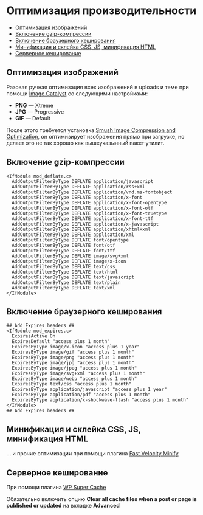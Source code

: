 # Оптимизация производительности

* [Оптимизация изображений](#Оптимизация-изображений)
* [Включение gzip-компрессии](#Включение-gzip-компрессии)
* [Включение браузерного кеширования](#Включение-браузерного-кеширования)
* [Минификация и склейка CSS, JS, минификация HTML](#Минификация-и-склейка-css-js-минификация-html)
* [Серверное кеширование](#Серверное-кеширование)

## Оптимизация изображений
Разовая ручная оптимизация всех изображений в uploads и теме при помощи [Image Catalyst](https://github.com/lorents17/iCatalyst) со следующими настройками:

* **PNG** — Xtreme
* **JPG** — Progressive
* **GIF** — Default

После этого требуется установка [Smush Image Compression and Optimization](https://wordpress.org/plugins/wp-smushit/), он оптимизирует изображения прямо при загрузке, но делает это не так хорошо как вышеуказынный пакет утилит.

## Включение gzip-компрессии
```
<IfModule mod_deflate.c>
  AddOutputFilterByType DEFLATE application/javascript
  AddOutputFilterByType DEFLATE application/rss+xml
  AddOutputFilterByType DEFLATE application/vnd.ms-fontobject
  AddOutputFilterByType DEFLATE application/x-font
  AddOutputFilterByType DEFLATE application/x-font-opentype
  AddOutputFilterByType DEFLATE application/x-font-otf
  AddOutputFilterByType DEFLATE application/x-font-truetype
  AddOutputFilterByType DEFLATE application/x-font-ttf
  AddOutputFilterByType DEFLATE application/x-javascript
  AddOutputFilterByType DEFLATE application/xhtml+xml
  AddOutputFilterByType DEFLATE application/xml
  AddOutputFilterByType DEFLATE font/opentype
  AddOutputFilterByType DEFLATE font/otf
  AddOutputFilterByType DEFLATE font/ttf
  AddOutputFilterByType DEFLATE image/svg+xml
  AddOutputFilterByType DEFLATE image/x-icon
  AddOutputFilterByType DEFLATE text/css
  AddOutputFilterByType DEFLATE text/html
  AddOutputFilterByType DEFLATE text/javascript
  AddOutputFilterByType DEFLATE text/plain
  AddOutputFilterByType DEFLATE text/xml
</IfModule>
```

## Включение браузерного кеширования
```
## Add Expires headers ##
<IfModule mod_expires.c>
  ExpiresActive On
  ExpiresDefault "access plus 1 month"
  ExpiresByType image/x-icon "access plus 1 year"
  ExpiresByType image/gif "access plus 1 month"
  ExpiresByType image/png "access plus 1 month"
  ExpiresByType image/jpg "access plus 1 month"
  ExpiresByType image/jpeg "access plus 1 month"
  ExpiresByType image/svg+xml "access plus 1 month"
  ExpiresByType image/webp "access plus 1 month"
  ExpiresByType text/css "access plus 1 month"
  ExpiresByType application/javascript "access plus 1 year"
  ExpiresByType application/pdf "access plus 1 month"
  ExpiresByType application/x-shockwave-flash "access plus 1 month"
</IfModule>
## Add Expires headers ##
```

## Минификация и склейка CSS, JS, минификация HTML
… и прочие оптимизации при помощи плагина [Fast Velocity Minify](https://wordpress.org/plugins/fast-velocity-minify/)

## Серверное кеширование
При помощи плагина [WP Super Cache](https://wordpress.org/plugins/wp-super-cache/)

Обязательно включить опцию **Clear all cache files when a post or page is published or updated** на вкладке **Advanced**
